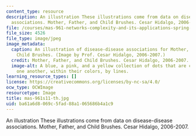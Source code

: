 ```yaml
---
content_type: resource
description: An illustration These illustrations come from data on disease-disease
  associations. Mother, Father, and Child Brushes. Cesar Hidalgo, 2006-2007.
file: /courses/mas-961-networks-complexity-and-its-applications-spring-2011/ba61a6d8069c5fad88a1065686b4a1c9_mas-961s11-th.jpg
file_size: 4526
file_type: image/jpeg
image_metadata:
  caption: An illustration of disease-disease associations for Mother, Father and
    Child Brushes. (Image by Prof. Cesar Hidalgo, 2006-2007.)
  credit: Mother, Father, and Child Brushes. Cesar Hidalgo, 2006-2007.
  image-alt: A blue, a pink, and a yellow collection of dots that are connected to
    one another, within their colors, by lines.
learning_resource_types: []
license: https://creativecommons.org/licenses/by-nc-sa/4.0/
ocw_type: OCWImage
resourcetype: Image
title: mas-961s11-th.jpg
uid: ba61a6d8-069c-5fad-88a1-065686b4a1c9
---
```

An illustration These illustrations come from data on disease-disease associations. Mother, Father, and Child Brushes. Cesar Hidalgo, 2006-2007.